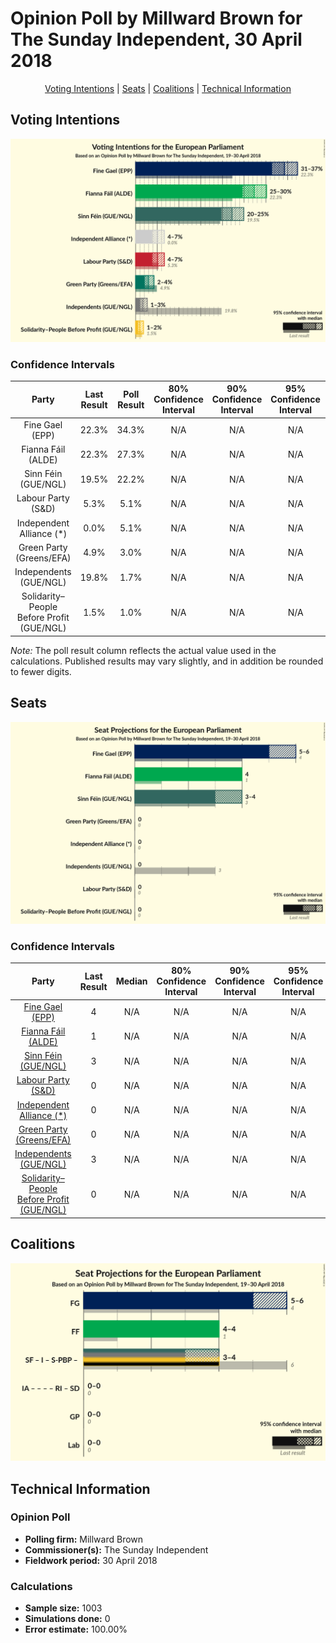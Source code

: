 # Opinion Poll by Millward Brown for The Sunday Independent, 30 April 2018

<p align="center"><a href="#voting-intentions">Voting Intentions</a> | <a href="#seats">Seats</a> | <a href="#coalitions">Coalitions</a> | <a href="#technical-information">Technical Information</a></p>

## Voting Intentions

![Graph with voting intentions not yet produced](2018-04-30-MillwardBrown.png "Voting Intentions")

### Confidence Intervals

| Party | Last Result | Poll Result | 80% Confidence Interval | 90% Confidence Interval | 95% Confidence Interval | 99% Confidence Interval |
|:-----:|:-----------:|:-----------:|:-----------------------:|:-----------------------:|:-----------------------:|:-----------------------:|
| Fine Gael (EPP) | 22.3% | 34.3% | N/A |N/A |N/A |N/A |
| Fianna Fáil (ALDE) | 22.3% | 27.3% | N/A |N/A |N/A |N/A |
| Sinn Féin (GUE/NGL) | 19.5% | 22.2% | N/A |N/A |N/A |N/A |
| Labour Party (S&D) | 5.3% | 5.1% | N/A |N/A |N/A |N/A |
| Independent Alliance (*) | 0.0% | 5.1% | N/A |N/A |N/A |N/A |
| Green Party (Greens/EFA) | 4.9% | 3.0% | N/A |N/A |N/A |N/A |
| Independents (GUE/NGL) | 19.8% | 1.7% | N/A |N/A |N/A |N/A |
| Solidarity–People Before Profit (GUE/NGL) | 1.5% | 1.0% | N/A |N/A |N/A |N/A |

*Note:* The poll result column reflects the actual value used in the calculations. Published results may vary slightly, and in addition be rounded to fewer digits.

## Seats

![Graph with seats not yet produced](2018-04-30-MillwardBrown-seats.png "Seats")

### Confidence Intervals

| Party | Last Result | Median | 80% Confidence Interval | 90% Confidence Interval | 95% Confidence Interval | 99% Confidence Interval |
|:-----:|:-----------:|:------:|:-----------------------:|:-----------------------:|:-----------------------:|:-----------------------:|
| <a href="#fine-gael-(epp)">Fine Gael (EPP)</a> | 4 | N/A | N/A |N/A |N/A |N/A |
| <a href="#fianna-fáil-(alde)">Fianna Fáil (ALDE)</a> | 1 | N/A | N/A |N/A |N/A |N/A |
| <a href="#sinn-féin-(gue/ngl)">Sinn Féin (GUE/NGL)</a> | 3 | N/A | N/A |N/A |N/A |N/A |
| <a href="#labour-party-(s&d)">Labour Party (S&D)</a> | 0 | N/A | N/A |N/A |N/A |N/A |
| <a href="#independent-alliance-(*)">Independent Alliance (*)</a> | 0 | N/A | N/A |N/A |N/A |N/A |
| <a href="#green-party-(greens/efa)">Green Party (Greens/EFA)</a> | 0 | N/A | N/A |N/A |N/A |N/A |
| <a href="#independents-(gue/ngl)">Independents (GUE/NGL)</a> | 3 | N/A | N/A |N/A |N/A |N/A |
| <a href="#solidarity–people-before-profit-(gue/ngl)">Solidarity–People Before Profit (GUE/NGL)</a> | 0 | N/A | N/A |N/A |N/A |N/A |


## Coalitions

![Graph with coalitions seats not yet produced](2018-04-30-MillwardBrown-coalitions-seats.png "Coalitions Seats")


## Technical Information

### Opinion Poll

+ **Polling firm:** Millward Brown
+ **Commissioner(s):** The Sunday Independent
+ **Fieldwork period:** 30 April 2018

### Calculations

+ **Sample size:** 1003
+ **Simulations done:** 0
+ **Error estimate:** 100.00%

